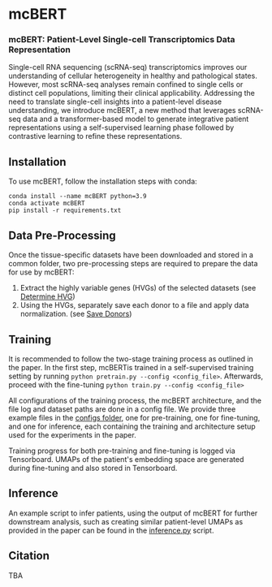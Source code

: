 # mcBERT
### mcBERT: Patient-Level Single-cell Transcriptomics Data Representation
Single-cell RNA sequencing (scRNA-seq) transcriptomics improves our understanding of cellular heterogeneity in healthy and pathological states.
However, most scRNA-seq analyses remain confined to single cells or distinct cell populations, limiting their clinical applicability.
Addressing the need to translate single-cell insights into a patient-level disease understanding, we introduce mcBERT, a new method that leverages scRNA-seq data and a transformer-based model to generate integrative patient representations using a self-supervised learning phase followed by contrastive learning to refine these representations.

## Installation

To use mcBERT, follow the installation steps with conda:

```
conda install --name mcBERT python=3.9
conda activate mcBERT
pip install -r requirements.txt
```

## Data Pre-Processing
Once the tissue-specific datasets have been downloaded and stored in a common folder, two pre-processing steps are required to prepare the data for use by mcBERT:

1. Extract the highly variable genes (HVGs) of the selected datasets (see [Determine HVG](mcBERT/extract_highly_variable_genes.py))
2. Using the HVGs, separately save each donor to a file and apply data normalization. (see [Save Donors](mcBERT/preprocess_data.py))

## Training
It is recommended to follow the two-stage training process as outlined in the paper.
In the first step, mcBERTis trained in a self-supervised training setting by running ``python pretrain.py --config <config_file>``.
Afterwards, proceed with the fine-tuning ``python train.py --config <config_file>``

All configurations of the training process, the mcBERT architecture, and the file log and dataset paths are done in a config file.
We provide three example files in the [configs folder](configs), one for pre-training, one for fine-tuning, and one for inference, each containing the training and architecture setup used for the experiments in the paper.

Training progress for both pre-training and fine-tuning is logged via Tensorboard.
UMAPs of the patient's embedding space are generated during fine-tuning and also stored in Tensorboard.

## Inference
An example script to infer patients, using the output of mcBERT for further downstream analysis, such as creating similar patient-level UMAPs as provided in the paper can be found in the [inference.py](inference.py) script.

## Citation

TBA